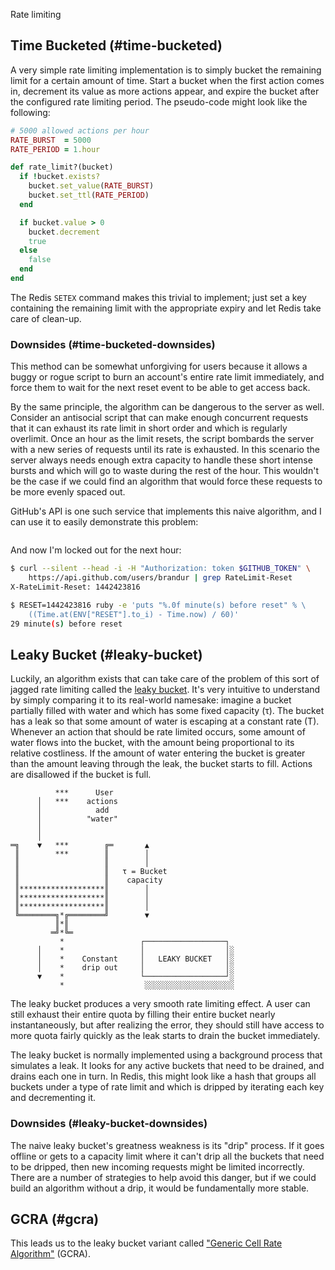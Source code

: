 Rate limiting 

## Time Bucketed (#time-bucketed)

A very simple rate limiting implementation is to simply bucket the remaining
limit for a certain amount of time. Start a bucket when the first action comes
in, decrement its value as more actions appear, and expire the bucket after the
configured rate limiting period. The pseudo-code might look like the following:

``` ruby
# 5000 allowed actions per hour
RATE_BURST  = 5000
RATE_PERIOD = 1.hour

def rate_limit?(bucket)
  if !bucket.exists?
    bucket.set_value(RATE_BURST)
    bucket.set_ttl(RATE_PERIOD)
  end

  if bucket.value > 0
    bucket.decrement
    true
  else
    false
  end
end
```

The Redis `SETEX` command makes this trivial to implement; just set a key
containing the remaining limit with the appropriate expiry and let Redis take
care of clean-up.

### Downsides (#time-bucketed-downsides)

This method can be somewhat unforgiving for users because it allows a buggy or
rogue script to burn an account's entire rate limit immediately, and force them
to wait for the next reset event to be able to get access back.

By the same principle, the algorithm can be dangerous to the server as well.
Consider an antisocial script that can make enough concurrent requests that it
can exhaust its rate limit in short order and which is regularly overlimit.
Once an hour as the limit resets, the script bombards the server with a new
series of requests until its rate is exhausted. In this scenario the server
always needs enough extra capacity to handle these short intense bursts and
which will go to waste during the rest of the hour. This wouldn't be the case
if we could find an algorithm that would force these requests to be more evenly
spaced out.

GitHub's API is one such service that implements this naive algorithm, and I
can use it to easily demonstrate this problem:

``` sh
```

And now I'm locked out for the next hour:

``` sh
$ curl --silent --head -i -H "Authorization: token $GITHUB_TOKEN" \
    https://api.github.com/users/brandur | grep RateLimit-Reset
X-RateLimit-Reset: 1442423816

$ RESET=1442423816 ruby -e 'puts "%.0f minute(s) before reset" % \
    ((Time.at(ENV["RESET"].to_i) - Time.now) / 60)'
29 minute(s) before reset
```

## Leaky Bucket (#leaky-bucket)

Luckily, an algorithm exists that can take care of the problem of this sort of
jagged rate limiting called the [leaky bucket][leaky-bucket]. It's very
intuitive to understand by simply comparing it to its real-world namesake:
imagine a bucket partially filled with water and which has some fixed capacity
(τ). The bucket has a leak so that some amount of water is escaping at a
constant rate (T). Whenever an action that should be rate limited occurs, some
amount of water flows into the bucket, with the amount being proportional to
its relative costliness. If the amount of water entering the bucket is greater
than the amount leaving through the leak, the bucket starts to fill. Actions
are disallowed if the bucket is full.

``` monodraw
          ***      User                           
      │   ***    actions                          
      │            add                            
      │          "water"                          
      │                                           
      │                                           
═╗    ▼   ***        ╔═       ▲                   
 ║        ***        ║        │                   
 ║                   ║        │                   
 ║                   ║   τ = Bucket               
 ║                   ║    capacity                
 ║*******************║        │                   
 ║*******************║        │                   
 ║*******************║        │                   
 ╚════════╗*╔════════╝        ▼                   
          ║*║                                     
         ═╝*╚═                                    
           *                 ┌──────────────────┐ 
      │    *                 │                  │░
      │    *    Constant     │   LEAKY BUCKET   │░
      │    *    drip out     │                  │░
      ▼    *                 └──────────────────┘░
           *                  ░░░░░░░░░░░░░░░░░░░░
```

The leaky bucket produces a very smooth rate limiting effect. A user can still
exhaust their entire quota by filling their entire bucket nearly
instantaneously, but after realizing the error, they should still have access
to more quota fairly quickly as the leak starts to drain the bucket
immediately.

The leaky bucket is normally implemented using a background process that
simulates a leak. It looks for any active buckets that need to be drained, and
drains each one in turn. In Redis, this might look like a hash that groups all
buckets under a type of rate limit and which is dripped by iterating each key
and decrementing it.

### Downsides (#leaky-bucket-downsides)

The naive leaky bucket's greatness weakness is its "drip" process. If it goes
offline or gets to a capacity limit where it can't drip all the buckets that
need to be dripped, then new incoming requests might be limited incorrectly.
There are a number of strategies to help avoid this danger, but if we could
build an algorithm without a drip, it would be fundamentally more stable.

## GCRA (#gcra)

This leads us to the leaky bucket variant called ["Generic Cell Rate
Algorithm"][gcra] (GCRA).

[gcra]: https://en.wikipedia.org/wiki/Generic_cell_rate_algorithm
[leaky-bucket]: https://en.wikipedia.org/wiki/Leaky_bucket
